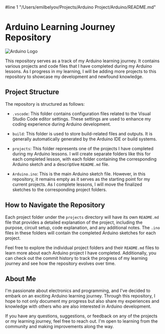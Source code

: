 #line 1 "/Users/emilbelyov/Projects/Arduino Project/Arduino/README.md"
# Arduino Learning Journey Repository

![Arduino Logo](https://upload.wikimedia.org/wikipedia/commons/thumb/8/87/Arduino_Logo.svg/200px-Arduino_Logo.svg.png)

This repository serves as a track of my Arduino learning journey. It contains various projects and code files that I have completed during my Arduino lessons. As I progress in my learning, I will be adding more projects to this repository to showcase my development and newfound knowledge.

## Project Structure

The repository is structured as follows:

- `.vscode`: This folder contains configuration files related to the Visual Studio Code editor settings. These settings are used to enhance my coding experience during Arduino development.

- `build`: This folder is used to store build-related files and outputs. It is generally automatically generated by the Arduino IDE or build systems.

- `projects`: This folder represents one of the projects I have completed during my Arduino lessons. I will create separate folders like this for each completed lesson, with each folder containing the corresponding Arduino sketch and a descriptive `README.md` file.

- `Arduino.ino`: This is the main Arduino sketch file. However, in this repository, it remains empty as it serves as the starting point for my current projects. As I complete lessons, I will move the finalized sketches to the corresponding project folders.

## How to Navigate the Repository

Each project folder under the `projects` directory will have its own `README.md` file that provides a detailed explanation of the project, including the purpose, circuit setup, code explanation, and any additional notes. The `.ino` files in these folders will contain the completed Arduino sketches for each project.

Feel free to explore the individual project folders and their `README.md` files to learn more about each Arduino project I have completed. Additionally, you can check out the commit history to track the progress of my learning journey and see how the repository evolves over time.

## About Me

I'm passionate about electronics and programming, and I've decided to embark on an exciting Arduino learning journey. Through this repository, I hope to not only document my progress but also share my experiences and knowledge with others who are also interested in Arduino development.

If you have any questions, suggestions, or feedback on any of the projects or my learning journey, feel free to reach out. I'm open to learning from the community and making improvements along the way.